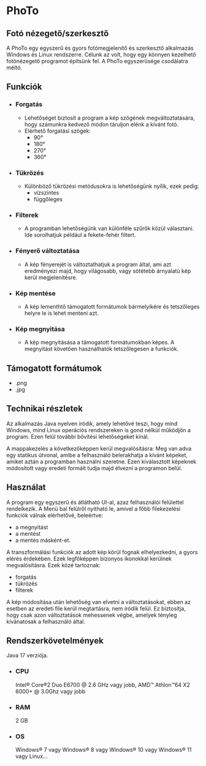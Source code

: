 # PhoTo
## Fotó nézegető/szerkesztő

A PhoTo egy egyszerű és gyors fotómegjelenítő és szerkesztő alkalmazás Windows és Linux rendszerre.
Célunk az volt, hogy egy könnyen kezelhető fotónézegető programot építsünk fel. A PhoTo egyszerűsége csodálatra méltó.

## Funkciók
* ###  Forgatás
  - Lehetőséget biztosít a program a kép szögének megváltoztatására, hogy számunkra kedvező módon táruljon elénk a kívánt fotó.
  - Elérhető forgatási szögek: 
    - 90°
    - 180°
    - 270°
    - 360°
* ###  Tükrözés
  - Különböző tükrözési metódusokra is lehetőségünk nyílik, ezek pedig: 
    -   vízszintes
    -   függőleges
* ###  Filterek
  - A programban lehetőségünk van különféle szűrők közül választani. Ide sorolhatjuk például a fekete-fehér filtert.   
* ###  Fényerő változtatása
  - A kép fényerejét is változtathatjuk a program által, ami azt eredményezi majd, hogy világosabb, vagy sötétebb árnyalatú kép kerül megjelenítésre.
* ###  Kép mentése
  - A kép lementhtő támogatott formátumok bármelyikére és tetszőleges helyre le is lehet menteni azt.
* ###  Kép megnyitása
  - A kép megnyitásása a támogatott formátumokban képes. A megnyitást követően használhatók tetszőlegesen a funkciók.
 
## Támogatott formátumok
   * .png 
   * .jpg
 
## Technikai részletek
 Az alkalmazás Java nyelven íródik, amely lehetővé teszi, hogy mind Windows, mind Linux operációs rendszereken is
 gond nélkül működjön a program. Ezen felül további bővítési lehetőségeket kínál.


A mappakezelés a következőképpen kerül megvalósításra: Meg van adva egy statikus útvonal, amibe a felhasználó belerakhatja a kívánt képeket, amiket aztán a programban használni szeretne. Ezen kiválasztott képeknek módosított vagy eredeti formáit tudja majd élvezni a programon belül.

## Használat

A program egy egyszerű és átlátható UI-al, azaz felhasználói felülettel rendelkezik. A Menü bal felülről nyitható le, amivel a főbb filekezelési funkciók válnak elérhetővé, beleértve:
  * a megnyitást
  * a mentést
  * a mentés másként-et.
  
 A transzformálási funkciók az adott kép körül fognak elhelyezkedni, a gyors elérés érdekében. Ezek legfőképpen bizonyos ikonokkal kerülnek megvalósításra. Ezek közé tartoznak:
  * forgatás
  * tükrözés
  * filterek
  
A kép módosítása után lehetőség van elvetni a változtatásokat, ebben az esetben az eredeti file kerül megtartásra, nem íródik felül.
Ez biztosítja, hogy csak azon változtatások mehessenek végbe, amelyek tényleg kívánatosak a felhasználó által.


## Rendszerkövetelmények

Java 17 verziója.

* ### CPU 
  Intel® Core®2 Duo E6700 @ 2.6 GHz vagy jobb, AMD™ Athlon™64 X2 6000+ @ 3.0Ghz vagy jobb
* ### RAM
  2 GB
* ### OS
  Windows® 7 vagy Windows® 8 vagy Windows® 10 vagy Windows® 11 vagy Linux...


